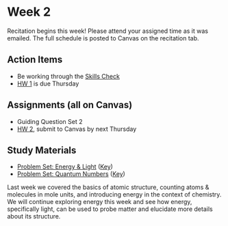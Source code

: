 # Week 2

Recitation begins this week!  Please attend your assigned time as it was emailed.  The full schedule is posted to Canvas on the recitation tab.


## Action Items
- Be working through the [Skills Check](https://courses.ed.science.psu.edu/chem110ay/skills-check.md)
- [HW 1](https://genchem.science.psu.edu/homework-1-wc) is due Thursday


## Assignments (all on Canvas)
 
- Guiding Question Set 2
- [HW 2](https://genchem.science.psu.edu/homework-2-wc), submit to Canvas by next Thursday

## Study Materials
- [Problem Set: Energy & Light](https://media.ed.science.psu.edu/sites/media/ed/files/documents/4_problem_set_energylight.pdf) ([Key](https://media.ed.science.psu.edu/sites/media/ed/files/documents/problem_set_energylight_key.pdf))
- [Problem Set: Quantum Numbers](https://media.ed.science.psu.edu/sites/media/ed/files/documents/5_quantum_numbers.pdf) ([Key](https://media.ed.science.psu.edu/sites/media/ed/files/documents/quantum_numbers_key.pdf))


Last week we covered the basics of atomic structure, counting atoms & molecules in mole units, and introducing energy in the context of chemistry.  We will continue exploring energy this week and see how energy, specifically light, can be used to probe matter and elucidate more details about its structure.

